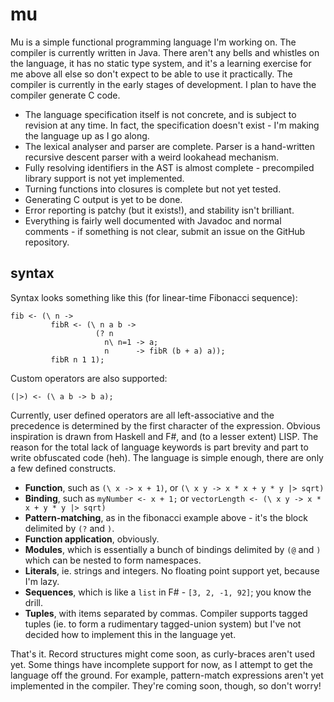 # mu

Mu is a simple functional programming language I'm working on. The compiler is currently written in Java. There aren't any bells and whistles on the language, it has no static type system, and it's a learning exercise for me above all else so don't expect to be able to use it practically. The compiler is currently in the early stages of development. I plan to have the compiler generate C code.

* The language specification itself is not concrete, and is subject to revision at any time. In fact, the specification doesn't exist - I'm making the language up as I go along.
* The lexical analyser and parser are complete. Parser is a hand-written recursive descent parser with a weird lookahead mechanism.
* Fully resolving identifiers in the AST is almost complete - precompiled library support is not yet implemented.
* Turning functions into closures is complete but not yet tested.
* Generating C output is yet to be done.
* Error reporting is patchy (but it exists!), and stability isn't brilliant.
* Everything is fairly well documented with Javadoc and normal comments - if something is not clear, submit an issue on the GitHub repository.

## syntax

Syntax looks something like this (for linear-time Fibonacci sequence):

    fib <- (\ n ->
             fibR <- (\ n a b ->
                       (? n
                         n\ n=1 -> a;
                         n      -> fibR (b + a) a));
             fibR n 1 1);

Custom operators are also supported:

    (|>) <- (\ a b -> b a);

Currently, user defined operators are all left-associative and the precedence is determined by the first character of the expression. Obvious inspiration is drawn from Haskell and F#, and (to a lesser extent) LISP. The reason for the total lack of language keywords is part brevity and part to write obfuscated code (heh). The language is simple enough, there are only a few defined constructs.

* **Function**, such as `(\ x -> x + 1)`, or `(\ x y -> x * x + y * y |> sqrt)`
* **Binding**, such as `myNumber <- x + 1;` or `vectorLength <- (\ x y -> x * x + y * y |> sqrt)`
* **Pattern-matching**, as in the fibonacci example above - it's the block delimited by `(?` and `)`.
* **Function application**, obviously.
* **Modules**, which is essentially a bunch of bindings delimited by `(@` and `)` which can be nested to form namespaces.
* **Literals**, ie. strings and integers. No floating point support yet, because I'm lazy.
* **Sequences**, which is like a `list` in F# - `[3, 2, -1, 92]`; you know the drill.
* **Tuples**, with items separated by commas. Compiler supports tagged tuples (ie. to form a rudimentary tagged-union system) but I've not decided how to implement this in the language yet.

That's it. Record structures might come soon, as curly-braces aren't used yet. Some things have incomplete support for now, as I attempt to get the language off the ground. For example, pattern-match expressions aren't yet implemented in the compiler. They're coming soon, though, so don't worry!